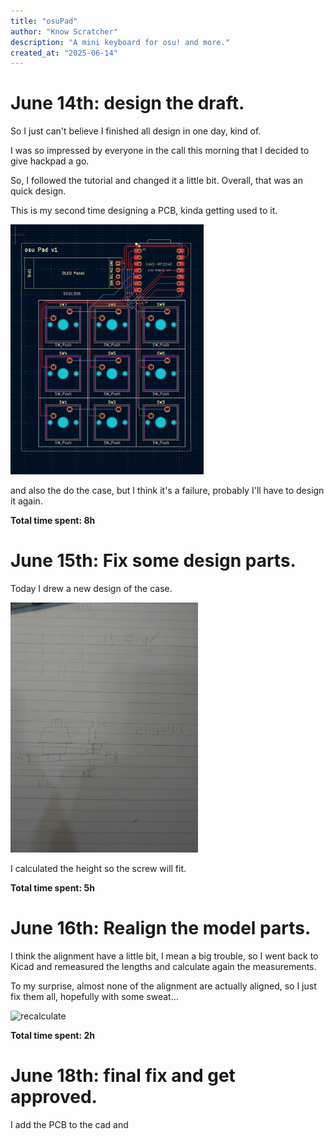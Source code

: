 ```yaml
---
title: "osuPad"
author: "Know Scratcher"
description: "A mini keyboard for osu! and more."
created_at: "2025-06-14"
---
```


# June 14th: design the draft.

So I just can't believe I finished all design in one day, kind of.

I was so impressed by everyone in the call this morning that I decided to give hackpad a go.

So, I followed the tutorial and changed it a little bit. Overall, that was an quick design.

This is my second time designing a PCB, kinda getting used to it.

<img src="https://raw.githubusercontent.com/KnowScratcher/osuPad/refs/heads/main/img/20250614pcb.png" height="400" alt="pcb">

and also the do the case, but I think it's a failure, probably I'll have to design it again.

**Total time spent: 8h**

# June 15th: Fix some design parts.

Today I drew a new design of the case.

<img src="https://raw.githubusercontent.com/KnowScratcher/osuPad/refs/heads/main/img/20250615draft.jpg" height="400" alt="case">

I calculated the height so the screw will fit.

**Total time spent: 5h**

# June 16th: Realign the model parts.

I think the alignment have a little bit, I mean a big trouble, so I went back to Kicad and remeasured the lengths and calculate again the measurements.

To my surprise, almost none of the alignment are actually aligned, so I just fix them all, hopefully with some sweat...

<img src="https://raw.githubusercontent.com/KnowScratcher/osuPad/refs/heads/main/img/20250616reclac.png" height="400" alt="recalculate">

**Total time spent: 2h**

# June 18th: final fix and get approved.

I add the PCB to the cad and 